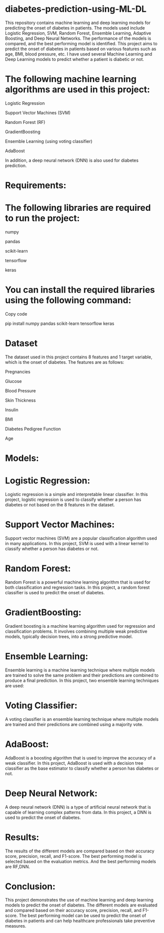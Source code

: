 # diabetes-prediction-using-ML-DL
This repository contains machine learning and deep learning models for predicting the onset of diabetes in patients. The models used include Logistic Regression, SVM, Random Forest, Ensemble Learning, Adaptive Boosting, and Deep Neural Networks. The performance of the models is compared, and the best performing model is identified.
This project aims to predict the onset of diabetes in patients based on various features such as age, BMI, blood pressure, etc. I have used several Machine Learning and Deep Learning models to predict whether a patient is diabetic or not.

# The following machine learning algorithms are used in this project:

Logistic Regression

Support Vector Machines (SVM)

Random Forest (RF)

GradientBoosting

Ensemble Learning (using voting classifier)

AdaBoost

In addition, a deep neural network (DNN) is also used for diabetes prediction.

# Requirements:

# The following libraries are required to run the project:

numpy

pandas

scikit-learn

tensorflow

keras

# You can install the required libraries using the following command:

Copy code

pip install numpy pandas scikit-learn tensorflow keras

# Dataset

The dataset used in this project contains 8 features and 1 target variable, which is the onset of diabetes. The features are as follows:

Pregnancies

Glucose

Blood Pressure

Skin Thickness

Insulin

BMI

Diabetes Pedigree Function

Age

# Models:

# Logistic Regression:

Logistic regression is a simple and interpretable linear classifier. In this project, logistic regression is used to classify whether a person has diabetes or not based on the 8 features in the dataset.

# Support Vector Machines:

Support vector machines (SVM) are a popular classification algorithm used in many applications. In this project, SVM is used with a linear kernel to classify whether a person has diabetes or not.

# Random Forest:

Random Forest is a powerful machine learning algorithm that is used for both classification and regression tasks. In this project, a random forest classifier is used to predict the onset of diabetes.

# GradientBoosting:

Gradient boosting is a machine learning algorithm used for regression and classification problems. It involves combining multiple weak predictive models, typically decision trees, into a strong predictive model.

# Ensemble Learning:

Ensemble learning is a machine learning technique where multiple models are trained to solve the same problem and their predictions are combined to produce a final prediction. In this project, two ensemble learning techniques are used:

# Voting Classifier: 

A voting classifier is an ensemble learning technique where multiple models are trained and their predictions are combined using a majority vote.

# AdaBoost:

AdaBoost is a boosting algorithm that is used to improve the accuracy of a weak classifier. In this project, AdaBoost is used with a decision tree classifier as the base estimator to classify whether a person has diabetes or not.

# Deep Neural Network:

A deep neural network (DNN) is a type of artificial neural network that is capable of learning complex patterns from data. In this project, a DNN is used to predict the onset of diabetes.

# Results:

The results of the different models are compared based on their accuracy score, precision, recall, and F1-score. The best performing model is selected based on the evaluation metrics. And the best performing models are RF,DNN.

# Conclusion:

This project demonstrates the use of machine learning and deep learning models to predict the onset of diabetes. The different models are evaluated and compared based on their accuracy score, precision, recall, and F1-score. The best performing model can be used to predict the onset of diabetes in patients and can help healthcare professionals take preventive measures.
